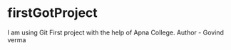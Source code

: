 # firstGotProject
I am using Git First project with the help of Apna College.
Author - Govind verma
